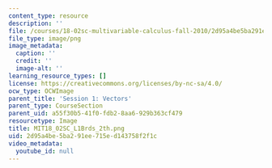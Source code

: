 ```yaml
---
content_type: resource
description: ''
file: /courses/18-02sc-multivariable-calculus-fall-2010/2d95a4be5ba291ee715ed143758f2f1c_MIT18_02SC_L1Brds_2th.png
file_type: image/png
image_metadata:
  caption: ''
  credit: ''
  image-alt: ''
learning_resource_types: []
license: https://creativecommons.org/licenses/by-nc-sa/4.0/
ocw_type: OCWImage
parent_title: 'Session 1: Vectors'
parent_type: CourseSection
parent_uid: a55f30b5-41f0-fdb2-8aa6-929b363cf479
resourcetype: Image
title: MIT18_02SC_L1Brds_2th.png
uid: 2d95a4be-5ba2-91ee-715e-d143758f2f1c
video_metadata:
  youtube_id: null
---
```

